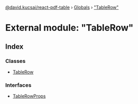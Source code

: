 [@david.kucsai/react-pdf-table](../README.md) › [Globals](../globals.md) › ["TableRow"](_tablerow_.md)

# External module: "TableRow"

## Index

### Classes

* [TableRow](../classes/_tablerow_.tablerow.md)

### Interfaces

* [TableRowProps](../interfaces/_tablerow_.tablerowprops.md)
